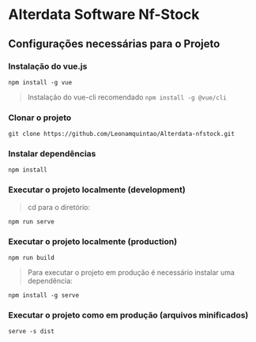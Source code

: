 # Alterdata Software Nf-Stock

## Configurações necessárias para o Projeto

### Instalação do vue.js
```
npm install -g vue
```
> Instalação do vue-cli recomendado
`npm install -g @vue/cli`

### Clonar o projeto
```
git clone https://github.com/Leonamquintao/Alterdata-nfstock.git
```

### Instalar dependências 
```
npm install
```

### Executar o projeto localmente (development)
> cd para o diretório:
```
npm run serve
```

### Executar o projeto localmente (production)
```
npm run build
```

> Para executar o projeto em produção é necessário instalar uma dependência:
```
npm install -g serve
```

### Executar o projeto como em produção (arquivos minificados)
```
serve -s dist
```
